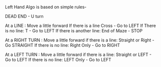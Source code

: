 Left Hand Algo is based on simple rules-

DEAD END - U turn

At a LINE :
Move a little forward
If there is a line  Cross - Go to LEFT
If There is no line: T - Go to LEFT
If there is another line: End of Maze  - STOP


At a RIGHT TURN :
Move a little forward
if there is a line:  Straight or Right - Go STRAIGHT
If there is no line:  Right Only - Go to RIGHT


At a  LEFT TURN :
Move a little forward
if there is a line:  Straight or LEFT - Go to LEFT
If there is no line:  LEFT Only - Go to LEFT
